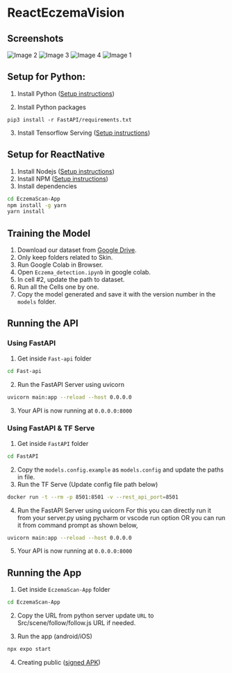 # ReactEczemaVision

## Screenshots

![Image 2](https://i.ibb.co/SvrNVdj/1-1.jpg)
![Image 3](https://i.ibb.co/PNpcTJW/1-2.jpg)
![Image 4](https://i.ibb.co/xsrD94T/1-3.jpg)
![Image 1](https://i.ibb.co/TRFvGLK/1-1.png)

## Setup for Python:

1. Install Python ([Setup instructions](https://wiki.python.org/moin/BeginnersGuide))

2. Install Python packages

```
pip3 install -r FastAPI/requirements.txt
```

3. Install Tensorflow Serving ([Setup instructions](https://www.tensorflow.org/tfx/serving/setup))

## Setup for ReactNative

1. Install Nodejs ([Setup instructions](https://nodejs.org/en/download/package-manager/))
2. Install NPM ([Setup instructions](https://www.npmjs.com/get-npm))
3. Install dependencies

```bash
cd EczemaScan-App
npm install -g yarn
yarn install
```
## Training the Model

1. Download our dataset from [Google Drive](https://drive.google.com/file/d/1ucC0_5Fx0XumeF0uUB3ef6h5w_b_gKrR/view?usp=sharing).
2. Only keep folders related to Skin.
3. Run Google Colab in Browser.
4. Open `Eczema_detection.ipynb` in google colab.
5. In cell #2, update the path to dataset.
6. Run all the Cells one by one.
7. Copy the model generated and save it with the version number in the `models` folder.

## Running the API

### Using FastAPI

1. Get inside `Fast-api` folder
```bash
cd Fast-api
```
2. Run the FastAPI Server using uvicorn
```bash
uvicorn main:app --reload --host 0.0.0.0
```
3. Your API is now running at `0.0.0.0:8000`

### Using FastAPI & TF Serve

1. Get inside `FastAPI` folder

```bash
cd FastAPI
```

2. Copy the `models.config.example` as `models.config` and update the paths in file.
3. Run the TF Serve (Update config file path below)

```bash
docker run -t --rm -p 8501:8501 -v --rest_api_port=8501 
```

4. Run the FastAPI Server using uvicorn
   For this you can directly run it from your server.py  using pycharm or vscode run option
   OR you can run it from command prompt as shown below,

```bash
uvicorn main:app --reload --host 0.0.0.0
```

5. Your API is now running at `0.0.0.0:8000`

## Running the App

1. Get inside `EczemaScan-App` folder

```bash
cd EczemaScan-App
```

2. Copy the URL from python server update `URL` to Src/scene/follow/follow.js URL if needed.

3. Run the app (android/iOS)

```bash
npx expo start
```

4. Creating public ([signed APK](https://reactnative.dev/docs/signed-apk-android))
